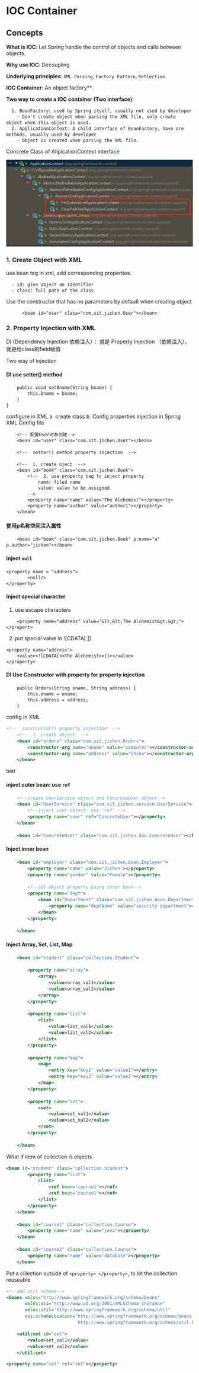 # IOC Container


##  Concepts

**What is IOC**: Let Spring handle the control of  objects and calls between objects.

**Why use IOC**: Decoupling

**Underlying principles**: `XML Parsing`, `Factory Pattern`, `Reflection`

**IOC Container**: An object factory**.

**Two way to create a IOC container (Two interface)**:

      1. BeanFactory: used by Spring itself, usually not used by developer
        - Don't create object when parsing the XML file, only create object when this object is used.
      2. ApplicationContext: A child interface of BeanFactory, have ore methods, usually used by developer
        - Object is created when parsing the XML file.
   
   
Concrete Class of AllpicationContext interface
      
![ApplicationContext.jpg](/Notes/images/ApplicationContext.jpg)



### 1. Create Object  with XML

use bean tag in xml, add corresponding properties.

      - id: give object an identifier
      - class: full path of the class

Use the constructor that has no parameters by default when creating object

```
      <bean id="user" class="com.sit.jichen.User"></bean>
```

### 2. Property Injection  with XML

DI (Dependency Injection 依赖注入）： 就是 Property Injection （依赖注入）， 就是给class的field赋值

Two way of injection

#### DI use setter() method

```
    public void setBname(String bname) {
        this.bname = bname;
    }
}
```
configure in XML
a. create class
b. Config properties injection in Spring XML Config file

```
    <!-- 配置User对象创建-->
    <bean id="user" class="com.sit.jichen.User"></bean>

    <!--  setter() method property injection  -->

    <!--  1. create oject  -->
    <bean id="book" class="com.sit.jichen.Book">
        <!--  2. use property tag to inject property
            name: filed name
            value: value to be assigned
        -->
        <property name="name" value="The Alchemist"></property>
        <property name="author" value="author1"></property>
    </bean>
 ```
 
 #### 使用p名称空间注入属性

```
    <bean id="book" class="com.sit.jichen.Book" p:name="a" p.author="jichen"></bean>
```

#### Inject `null`

```
<property name = "address">
        <null/>
</property>
```

#### Inject special character

1. use escape characters
```
    <property name="address" value="&lt;&lt;The Alchemist&gt;&gt;"></propert>
```

2. put special value in ![CDATA[   ]]
```
<property name="address">
    <value><![CDATA[<<The Alchemist>>]]></value>
</property>
```
 
#### DI Use Constructor with property for property injection


```
    public Orders(String oname, String address) {
        this.oname = oname;
        this.address = address;
    }
```

config in XML

```xml
<!--  constructor() property injection  -->
    <!--  1. create object  -->
    <bean id="orders" class="com.sit.jichen.Orders">
        <constructor-arg name="oname" value="computer"></constructor-arg>
        <constructor-arg name="address" value="China"></constructor-arg>
    </bean>
```

test


#### inject outer bean: use `ref`

```xml
    <!--create UserService object and ConcreteUser object-->
    <bean id="UserService" class="com.sit.jichen.service.UserService">
        <!--inject user object: use 'ref' -->
        <property name="user" ref="ConcreteUser"></property>
    </bean>

    <bean id="ConcreteUser" class="com.sit.jichen.dao.ConcreteUser"></bean>
```

#### Inject inner bean

```xml
    <bean id="employer" class="com.sit.jichen.bean.Employer">
        <property name="name" value="Jichen"></property>
        <property name="gender" value="Female"></property>

        <!--set object property using inner bean-->
        <property name="dept">
            <bean id="Department" class="com.sit.jichen.bean.Department">
                <property name="deptName" value="security department"></property>
            </bean>
        </property>

    </bean>
```

#### Inject Array, Set, List, Map

```xml
    <bean id="student" class="collection.Student">

        <property name="array">
            <array>
                <value>array_val1</value>
                <value>array_val2</value>
            </array>
        </property>

        <property name="list">
            <list>
                <value>list_val1</value>
                <value>list_val2</value>
            </list>
        </property>

        <property name="map">
            <map>
                <entry key="key1" value="value1"></entry>
                <entry key="key2" value="value2"></entry>
            </map>
        </property>

        <property name="set">
            <set>
                <value>set_val1</value>
                <value>set_val2</value>
            </set>
        </property>

    </bean>
```

What if item of collection is objects

```xml
<bean id="student" class="collection.Student">
        <property name="list">
            <list>
                <ref bean="course1"></ref>
                <ref bean="course1"></ref>
            </list>
        </property>
    </bean>

    <bean id="course1" class="collection.Course">
        <property name="name" value="java"></property>
    </bean>

    <bean id="course2" class="collection.Course">
        <property name="name" value="database"></property>
    </bean>
```

Put a cillection outside of `<property> </property>`, to let the collection reuseable

```xml
<!--add util schema-->
<beans xmlns="http://www.springframework.org/schema/beans"
       xmlns:xsi="http://www.w3.org/2001/XMLSchema-instance"
       xmlns:util="http://www.springframework.org/schema/util"
       xsi:schemaLocation="http://www.springframework.org/schema/beans http://www.springframework.org/schema/beans/spring-beans.xsd
                           http://www.springframework.org/schema/util http://www.springframework.org/schema/beans/spring-util.xsd">
```

```xml
    <util:set id="set">
        <value>set_val1</value>
        <value>set_val2</value>
    </util:set>
```

```xml
<property name="set" ref="set"></property>
```
